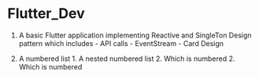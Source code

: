 # Flutter_Dev

  1.  A basic Flutter application implementing Reactive and SingleTon Design pattern which includes 
    - API calls
    - EventStream
    - Card Design


1. A numbered list
              1. A nested numbered list
              2. Which is numbered
          2. Which is numbered
